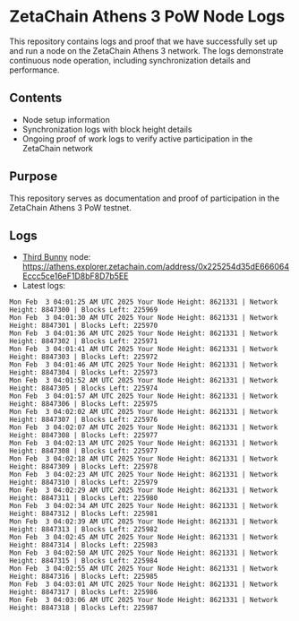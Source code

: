 # ZetaChain Athens 3 PoW Node Logs
This repository contains logs and proof that we have successfully set up and run a node on the ZetaChain Athens 3 network. The logs demonstrate continuous node operation, including synchronization details and performance.

## Contents
- Node setup information
- Synchronization logs with block height details
- Ongoing proof of work logs to verify active participation in the ZetaChain network

## Purpose
This repository serves as documentation and proof of participation in the ZetaChain Athens 3 PoW testnet.

## Logs

- [Third Bunny](https://thirdbunny.xyz/) node: https://athens.explorer.zetachain.com/address/0x225254d35dE666064Eccc5ce16eF1D8bF8D7b5EE
- Latest logs:
```
Mon Feb  3 04:01:25 AM UTC 2025 Your Node Height: 8621331 | Network Height: 8847300 | Blocks Left: 225969
Mon Feb  3 04:01:30 AM UTC 2025 Your Node Height: 8621331 | Network Height: 8847301 | Blocks Left: 225970
Mon Feb  3 04:01:36 AM UTC 2025 Your Node Height: 8621331 | Network Height: 8847302 | Blocks Left: 225971
Mon Feb  3 04:01:41 AM UTC 2025 Your Node Height: 8621331 | Network Height: 8847303 | Blocks Left: 225972
Mon Feb  3 04:01:46 AM UTC 2025 Your Node Height: 8621331 | Network Height: 8847304 | Blocks Left: 225973
Mon Feb  3 04:01:52 AM UTC 2025 Your Node Height: 8621331 | Network Height: 8847305 | Blocks Left: 225974
Mon Feb  3 04:01:57 AM UTC 2025 Your Node Height: 8621331 | Network Height: 8847306 | Blocks Left: 225975
Mon Feb  3 04:02:02 AM UTC 2025 Your Node Height: 8621331 | Network Height: 8847307 | Blocks Left: 225976
Mon Feb  3 04:02:07 AM UTC 2025 Your Node Height: 8621331 | Network Height: 8847308 | Blocks Left: 225977
Mon Feb  3 04:02:13 AM UTC 2025 Your Node Height: 8621331 | Network Height: 8847308 | Blocks Left: 225977
Mon Feb  3 04:02:18 AM UTC 2025 Your Node Height: 8621331 | Network Height: 8847309 | Blocks Left: 225978
Mon Feb  3 04:02:23 AM UTC 2025 Your Node Height: 8621331 | Network Height: 8847310 | Blocks Left: 225979
Mon Feb  3 04:02:29 AM UTC 2025 Your Node Height: 8621331 | Network Height: 8847311 | Blocks Left: 225980
Mon Feb  3 04:02:34 AM UTC 2025 Your Node Height: 8621331 | Network Height: 8847312 | Blocks Left: 225981
Mon Feb  3 04:02:39 AM UTC 2025 Your Node Height: 8621331 | Network Height: 8847313 | Blocks Left: 225982
Mon Feb  3 04:02:45 AM UTC 2025 Your Node Height: 8621331 | Network Height: 8847314 | Blocks Left: 225983
Mon Feb  3 04:02:50 AM UTC 2025 Your Node Height: 8621331 | Network Height: 8847315 | Blocks Left: 225984
Mon Feb  3 04:02:55 AM UTC 2025 Your Node Height: 8621331 | Network Height: 8847316 | Blocks Left: 225985
Mon Feb  3 04:03:01 AM UTC 2025 Your Node Height: 8621331 | Network Height: 8847317 | Blocks Left: 225986
Mon Feb  3 04:03:06 AM UTC 2025 Your Node Height: 8621331 | Network Height: 8847318 | Blocks Left: 225987
```
